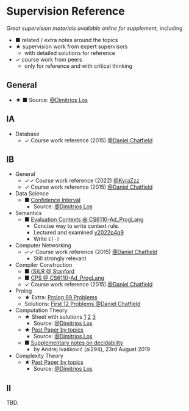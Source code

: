 # Supervision Reference

*Great supervision materials available online for supplement,* including

- ■ related / extra notes around the topics
- ★ supervision work from expert supervisors
  - with detailed solutions for reference
- ✓ course work from peers
  - only for reference and with critical thinking

## General

- ★ ■ Source: [@Dimitrios Los](https://dimitrioslos.com/supervisions/)

## IA

- Database
  - ✓ Course work reference (2015) [@Daniel Chatfield](https://github.com/danielchatfield/cst1b-databases)

## IB

- General
  - ✓✓ Course work reference (2022) [@KyraZzz](https://github.com/KyraZzz/PartIB-coursework)
  - ✓ Course work reference (2015) [@Daniel Chatfield](https://github.com/danielchatfield/)
- Data Science
  - ■ [Confidence Interval](./Ref/IBDataSci/Confidence%20intervals.pdf)
    - Source: [@Dimitrios Los](https://dimitrioslos.com/supervisions/)
- Semantics
  - ■ [Evaluation Contexts @ CS6110-Ad_ProgLang](./Ref/IBSemantics/Evaluation%20Contexts.pdf)
    - Concise way to write context rule.
    - Lectured and examined [y2022p4q9](https://www.cl.cam.ac.uk/teaching/exams/pastpapers/y2022p4q9.pdf)
    - Write `E[·]`
- Computer Networking
  - ✓✓ Course work reference (2015) [@Daniel Chatfield](https://github.com/danielchatfield/cst1b-computer-networking)
    - Still strongly relevant
- Compiler Construction
  - ■ [(S)LR @ Stanford](./Ref/IBCompiler/LR%20and%20SLR%20Parsing.pdf)
  - ■ [CPS @ CS6110-Ad_ProgLang](./Ref/IBCompiler/CPS.pdf)
  - ✓ Course work reference (2015) [@Daniel Chatfield](https://github.com/danielchatfield/cst1b-compiler-construction/)
- Prolog
  - ★ Extra: [Prolog 99 Problems](./Ref/IBProlog/P-99_Ninety-Nine%20Prolog%20Problems.pdf)
  - Solutions: [First 12 Problems @Daniel Chatfield](https://github.com/danielchatfield/prolog-99-problems)
- Computation Theory
  - ★ Sheet with solutions [1](./Ref/IBCompTheory/exer_sols_1.pdf) [2](./Ref/IBCompTheory/exer_sols_2.pdf) [3](./Ref/IBCompTheory/exer_sols_3.pdf)
    - Source: [@Dimitrios Los](https://dimitrioslos.com/supervisions/)
  - ★ [Past Paper by topics](./Ref/IBCompTheory/Past%20Paper%20by%20Topics.pdf)
    - Source: [@Dimitrios Los](https://dimitrioslos.com/supervisions/)
  - ■ [Supplementary notes on decidability](./Ref/IBCompTheory/Notes-Decidability.pdf)
    - by Andrej Ivašković (ai294), 23rd August 2019
- Complexity Theory
  - ★ [Past Paper by topics](./Ref/IBComplexityTheory/Past%20Paper%20by%20Topics.pdf)
    - Source: [@Dimitrios Los](https://dimitrioslos.com/sups/)

## II

TBD.
